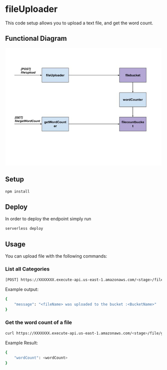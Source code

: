 # fileUploader
This code setup allows you to upload a text file, and get the word count.

## Functional Diagram
![alt text](https://github.com/mohammedmarjan/fileUploader/blob/dev/FunctionalDiagram.jpg?raw=true)

## Setup

```bash
npm install
```

## Deploy

In order to deploy the endpoint simply run

```bash
serverless deploy
```

## Usage

You can upload file with the following commands:

### List all Categories

```bash
[POST] https://XXXXXXX.execute-api.us-east-1.amazonaws.com/<stage>/file/upload
```

Example output:
```bash
{
	"message": "<fileName> was uploaded to the bucket :<BucketName>"
}
```

### Get the word count of a file

```bash
curl https://XXXXXXX.execute-api.us-east-1.amazonaws.com/<stage>/file/getWordCount/<fileName>
```

Example Result:
```bash
{
	"wordCount": <wordCount>
}
```


